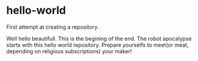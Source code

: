 # hello-world
First attempt at creating a repository. 

Well hello beautifull. This is the begining of the end. The robot apocalypse starts with this hello world repository.
Prepare yourselfs to meet(or meat, depending on religious subscriptions) your maker!
